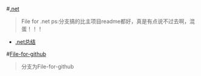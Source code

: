#[.net](https://github.com/Aisuko/.net/)

> File for .net   ps:分支搞的比主项目readme都好，真是有点说不过去啊，混蛋！！！

-   [.net总结](https://github.com/Aisuko/.net/#.net)


#[File-for-github](https://github.com/Aisuko/.net/tree/File-for-github)

> 分支为File-for-github
